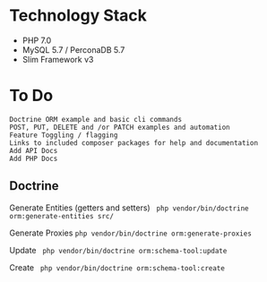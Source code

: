 
# Technology Stack
* PHP 7.0
* MySQL 5.7 / PerconaDB 5.7
* Slim Framework v3

# To Do

```
Doctrine ORM example and basic cli commands
POST, PUT, DELETE and /or PATCH examples and automation
Feature Toggling / flagging
Links to included composer packages for help and documentation
Add API Docs
Add PHP Docs
```
## Doctrine
Generate Entities (getters and setters) ``` php vendor/bin/doctrine orm:generate-entities src/```

Generate Proxies ``` php vendor/bin/doctrine orm:generate-proxies ```

Update ``` php vendor/bin/doctrine orm:schema-tool:update```

Create ``` php vendor/bin/doctrine orm:schema-tool:create```
